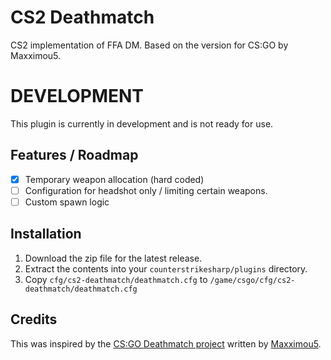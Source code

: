 # CS2 Deathmatch
CS2 implementation of FFA DM. Based on the version for CS:GO by Maxximou5.

# DEVELOPMENT
This plugin is currently in development and is not ready for use.

## Features / Roadmap
- [x] Temporary weapon allocation (hard coded)
- [ ] Configuration for headshot only / limiting certain weapons.
- [ ] Custom spawn logic

## Installation
1. Download the zip file for the latest release.
2. Extract the contents into your `counterstrikesharp/plugins` directory.
3. Copy `cfg/cs2-deathmatch/deathmatch.cfg` to `/game/csgo/cfg/cs2-deathmatch/deathmatch.cfg`

## Credits
This was inspired by the [CS:GO Deathmatch project](https://github.com/Maxximou5/csgo-deathmatch) written by [Maxximou5](https://github.com/Maxximou5).

